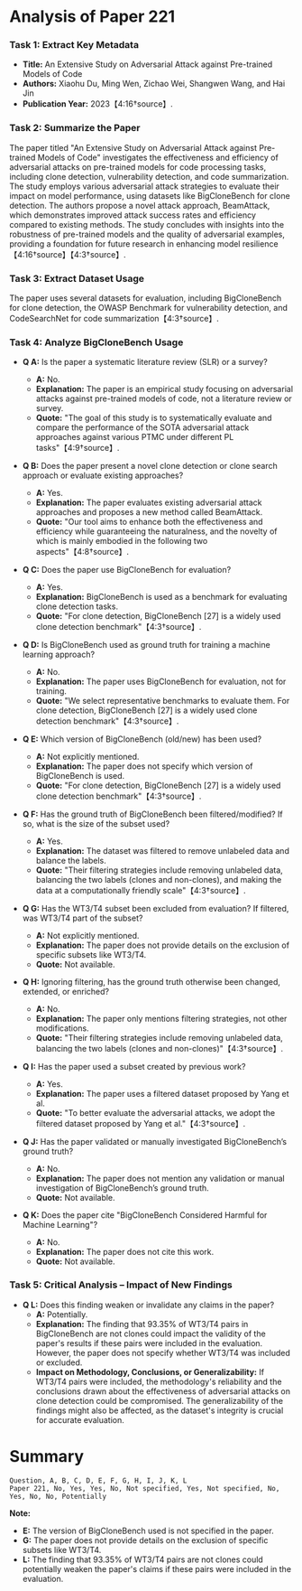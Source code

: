 # Analysis of Paper 221

### Task 1: Extract Key Metadata

- **Title:** An Extensive Study on Adversarial Attack against Pre-trained Models of Code
- **Authors:** Xiaohu Du, Ming Wen, Zichao Wei, Shangwen Wang, and Hai Jin
- **Publication Year:** 2023【4:16†source】.

### Task 2: Summarize the Paper

The paper titled "An Extensive Study on Adversarial Attack against Pre-trained Models of Code" investigates the effectiveness and efficiency of adversarial attacks on pre-trained models for code processing tasks, including clone detection, vulnerability detection, and code summarization. The study employs various adversarial attack strategies to evaluate their impact on model performance, using datasets like BigCloneBench for clone detection. The authors propose a novel attack approach, BeamAttack, which demonstrates improved attack success rates and efficiency compared to existing methods. The study concludes with insights into the robustness of pre-trained models and the quality of adversarial examples, providing a foundation for future research in enhancing model resilience【4:16†source】【4:3†source】.

### Task 3: Extract Dataset Usage

The paper uses several datasets for evaluation, including BigCloneBench for clone detection, the OWASP Benchmark for vulnerability detection, and CodeSearchNet for code summarization【4:3†source】.

### Task 4: Analyze BigCloneBench Usage

- **Q A:** Is the paper a systematic literature review (SLR) or a survey?
  - **A:** No.
  - **Explanation:** The paper is an empirical study focusing on adversarial attacks against pre-trained models of code, not a literature review or survey.
  - **Quote:** "The goal of this study is to systematically evaluate and compare the performance of the SOTA adversarial attack approaches against various PTMC under different PL tasks"【4:9†source】.

- **Q B:** Does the paper present a novel clone detection or clone search approach or evaluate existing approaches?
  - **A:** Yes.
  - **Explanation:** The paper evaluates existing adversarial attack approaches and proposes a new method called BeamAttack.
  - **Quote:** "Our tool aims to enhance both the effectiveness and efficiency while guaranteeing the naturalness, and the novelty of which is mainly embodied in the following two aspects"【4:8†source】.

- **Q C:** Does the paper use BigCloneBench for evaluation?
  - **A:** Yes.
  - **Explanation:** BigCloneBench is used as a benchmark for evaluating clone detection tasks.
  - **Quote:** "For clone detection, BigCloneBench [27] is a widely used clone detection benchmark"【4:3†source】.

- **Q D:** Is BigCloneBench used as ground truth for training a machine learning approach?
  - **A:** No.
  - **Explanation:** The paper uses BigCloneBench for evaluation, not for training.
  - **Quote:** "We select representative benchmarks to evaluate them. For clone detection, BigCloneBench [27] is a widely used clone detection benchmark"【4:3†source】.

- **Q E:** Which version of BigCloneBench (old/new) has been used?
  - **A:** Not explicitly mentioned.
  - **Explanation:** The paper does not specify which version of BigCloneBench is used.
  - **Quote:** "For clone detection, BigCloneBench [27] is a widely used clone detection benchmark"【4:3†source】.

- **Q F:** Has the ground truth of BigCloneBench been filtered/modified? If so, what is the size of the subset used?
  - **A:** Yes.
  - **Explanation:** The dataset was filtered to remove unlabeled data and balance the labels.
  - **Quote:** "Their filtering strategies include removing unlabeled data, balancing the two labels (clones and non-clones), and making the data at a computationally friendly scale"【4:3†source】.

- **Q G:** Has the WT3/T4 subset been excluded from evaluation? If filtered, was WT3/T4 part of the subset?
  - **A:** Not explicitly mentioned.
  - **Explanation:** The paper does not provide details on the exclusion of specific subsets like WT3/T4.
  - **Quote:** Not available.

- **Q H:** Ignoring filtering, has the ground truth otherwise been changed, extended, or enriched?
  - **A:** No.
  - **Explanation:** The paper only mentions filtering strategies, not other modifications.
  - **Quote:** "Their filtering strategies include removing unlabeled data, balancing the two labels (clones and non-clones)"【4:3†source】.

- **Q I:** Has the paper used a subset created by previous work?
  - **A:** Yes.
  - **Explanation:** The paper uses a filtered dataset proposed by Yang et al.
  - **Quote:** "To better evaluate the adversarial attacks, we adopt the filtered dataset proposed by Yang et al."【4:3†source】.

- **Q J:** Has the paper validated or manually investigated BigCloneBench’s ground truth?
  - **A:** No.
  - **Explanation:** The paper does not mention any validation or manual investigation of BigCloneBench’s ground truth.
  - **Quote:** Not available.

- **Q K:** Does the paper cite "BigCloneBench Considered Harmful for Machine Learning"?
  - **A:** No.
  - **Explanation:** The paper does not cite this work.
  - **Quote:** Not available.

### Task 5: Critical Analysis – Impact of New Findings

- **Q L:** Does this finding weaken or invalidate any claims in the paper?
  - **A:** Potentially.
  - **Explanation:** The finding that 93.35% of WT3/T4 pairs in BigCloneBench are not clones could impact the validity of the paper's results if these pairs were included in the evaluation. However, the paper does not specify whether WT3/T4 was included or excluded.
  - **Impact on Methodology, Conclusions, or Generalizability:** If WT3/T4 pairs were included, the methodology's reliability and the conclusions drawn about the effectiveness of adversarial attacks on clone detection could be compromised. The generalizability of the findings might also be affected, as the dataset's integrity is crucial for accurate evaluation.

# Summary

```plaintext
Question, A, B, C, D, E, F, G, H, I, J, K, L
Paper 221, No, Yes, Yes, No, Not specified, Yes, Not specified, No, Yes, No, No, Potentially
```

**Note:**  
- **E:** The version of BigCloneBench used is not specified in the paper.
- **G:** The paper does not provide details on the exclusion of specific subsets like WT3/T4.
- **L:** The finding that 93.35% of WT3/T4 pairs are not clones could potentially weaken the paper's claims if these pairs were included in the evaluation.
